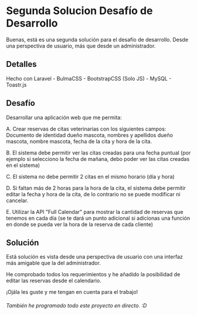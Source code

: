 # Segunda Solucion Desafío de Desarrollo

Buenas, está es una segunda solución para el desafío de desarrollo. Desde una perspectiva de usuario, más que desde un administrador.

## Detalles

Hecho con Laravel - BulmaCSS - BootstrapCSS (Solo JS) - MySQL - Toastr.js

## Desafío

Desarrollar una aplicación web que me permita:

A. Crear reservas de citas veterinarias con los siguientes campos: Documento de identidad dueño mascota, nombres y apellidos dueño mascota, nombre mascota, fecha de la cita y hora de la cita.

B. El sistema debe permitir ver las citas creadas para una fecha puntual (por ejemplo si selecciono la fecha de mañana, debo poder ver las citas creadas en el sistema)

C. El sistema no debe permitir 2 citas en el mismo horario (día y hora)

D. Si faltan más de 2 horas para la hora de la cita, el sistema debe permitir editar la fecha y hora de la cita, de lo contrario no se puede modificar ni cancelar. 

E. Utilizar la API "Full Calendar" para mostrar la cantidad de reservas que tenemos en cada día (se te dará un punto adicional si adicionas una función en donde se pueda ver la hora de la reserva de cada cliente)


## Solución

Está solución es vista desde una perspectiva de usuario con una interfaz más amigable que la del administrador.

He comprobado todos los requerimientos y he añadido la posibilidad de editar las reservas desde el calendario.

¡Ojála les guste y me tengan en cuenta para el trabajo!

###### También he programado todo este proyecto en directo. :D